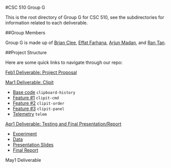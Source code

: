 #CSC 510 Group G

This is the root directory of Group G for CSC 510, see the subdirectories for information related to each deliverable.

##Group Members

Group G is made up of [Brian Clee](https://github.com/cleebp), [Effat Farhana](https://github.com/effat), [Arjun Madan](https://github.com/trueblue2704), and [Ran Tan](https://github.com/reachspirit).

##Project Structure

Here are some quick links to navigate through our repo:

[Feb1 Deliverable: Project Proposal](https://github.com/cleebp/csc-510-group-g/blob/master/feb1/report.pdf)

[Mar1 Deliverable: Clipit](https://github.com/cleebp/csc-510-group-g/tree/master/mar1)
- [Base code](https://github.com/cleebp/csc-510-group-g/tree/master/mar1/base) `clipboard-history`
- [Feature #1](https://github.com/cleebp/csc-510-group-g/tree/master/mar1/clipit-cmd) `clipit-cmd`
- [Feature #2](https://github.com/cleebp/csc-510-group-g/tree/master/mar1/clipit-order) `clipit-order`
- [Feature #3](https://github.com/cleebp/csc-510-group-g/tree/master/mar1/clipit-panel) `clipit-panel`
- [Telemetry](https://github.com/cleebp/csc-510-group-g/tree/master/mar1/telem) `telem`

[Apr1 Deliverable: Testing and Final Presentation/Report](https://github.com/cleebp/csc-510-group-g/tree/master/apr1)
- [Experiment](https://github.com/cleebp/csc-510-group-g/tree/master/apr1/experiment)
- [Data](https://github.com/cleebp/csc-510-group-g/tree/master/apr1/experiment/data)
- [Presentation Slides](https://github.com/cleebp/csc-510-group-g/blob/master/apr1/presentation/presentation.pdf)
- [Final Report](https://github.com/cleebp/csc-510-group-g/blob/master/apr1/report/report.pdf)

May1 Deliverable

